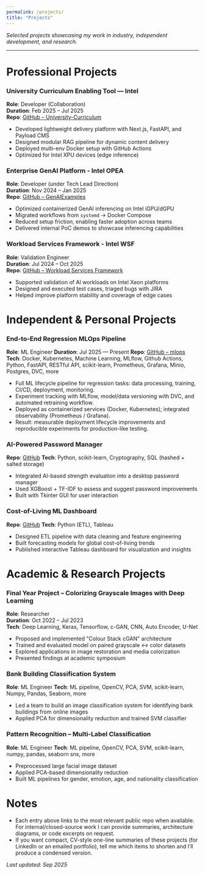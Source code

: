 ```yaml
---
permalink: /projects/
title: "Projects"
---
```


*Selected projects showcasing my work in industry, independent development, and research.*

---

# Professional Projects

### University Curriculum Enabling Tool — Intel
**Role**: Developer (Collaboration)  
**Duration**: Feb 2025 – Jul 2025  
**Repo**: [GitHub – University-Curriculum](https://github.com/intel/university-curriculum-enabling-tool)

- Developed lightweight delivery platform with Next.js, FastAPI, and Payload CMS  
- Designed modular RAG pipeline for dynamic content delivery  
- Deployed multi-env Docker setup with GitHub Actions  
- Optimized for Intel XPU devices (edge inference)  

### Enterprise GenAI Platform - Intel OPEA 
**Role**: Developer (under Tech Lead Direction)  
**Duration**: Nov 2024 – Jan 2025  
**Repo**: [GitHub – GenAIExamples](https://github.com/opea-project)

- Optimized containerized GenAI inferencing on Intel iGPU/dGPU  
- Migrated workflows from `systemd` → Docker Compose  
- Reduced setup friction, enabling faster adoption across teams  
- Delivered internal PoC demos to showcase inferencing capabilities  

### Workload Services Framework - Intel WSF
**Role**: Validation Engineer  
**Duration**: Jul 2024 – Oct 2025  
**Repo**: [GitHub – Workload Services Framework](https://github.com/intel/workload-services-framework)

- Supported validation of AI workloads on Intel Xeon platforms  
- Designed and executed test cases, triaged bugs with JIRA  
- Helped improve platform stability and coverage of edge cases

# Independent & Personal Projects

### End-to-End Regression MLOps Pipeline  
**Role**: ML Engineer
**Duration**: Jul 2025 — Present
**Repo**: [GitHub – mlops](https://github.com/shisian512/mlops)
**Tech**: Docker, Kubernetes, Machine Learning, MLflow, Github Actions, Python, FastAPI, RESTful API, scikit-learn, Prometheus, Grafana, Minio, Postgres, DVC, more

- Full ML lifecycle pipeline for regression tasks: data processing, training, CI/CD, deployment, monitoring.  
- Experiment tracking with MLflow, model/data versioning with DVC, and automated retraining workflow.  
- Deployed as containerized services (Docker, Kubernetes); integrated observability (Prometheus / Grafana).  
- Result: measurable deployment lifecycle improvements and reproducible experiments for production-like testing.

### AI-Powered Password Manager  
**Repo**: [GitHub](https://github.com/shisian512/password-manager-AI)
**Tech**: Python, scikit-learn, Cryptography, SQL (hashed + salted storage)

- Integrated AI-based strength evaluation into a desktop password manager  
- Used XGBoost + TF-IDF to assess and suggest password improvements  
- Built with Tkinter GUI for user interaction  

### Cost-of-Living ML Dashboard  
**Repo**: [GitHub](https://github.com/shisian512/malaysia-cost-living-ml-dashboard)
**Tech**: Python (ETL), Tableau

- Designed ETL pipeline with data cleaning and feature engineering  
- Built forecasting models for global cost-of-living trends  
- Published interactive Tableau dashboard for visualization and insights  

# Academic & Research Projects

### Final Year Project – Colorizing Grayscale Images with Deep Learning  
**Role**: Researcher  
**Duration**: Oct 2022 – Jul 2023  
**Tech**: Deep Learning, Keras, Tensorflow, c-GAN, CNN, Auto Encoder, U-Net

- Proposed and implemented "Colour Stack cGAN" architecture  
- Trained and evaluated model on paired grayscale ↔ color datasets  
- Explored applications in image restoration and media colorization  
- Presented findings at academic symposium 

### Bank Building Classification System  
**Role**: ML Engineer
**Tech**: ML pipeline, OpenCV, PCA, SVM, scikit-learn, Numpy, Pandas, Seaborn, more

- Led a team to build an image classification system for identifying bank buildings from online images  
- Applied PCA for dimensionality reduction and trained SVM classifier  

### Pattern Recognition – Multi-Label Classification  
**Role**: ML Engineer 
**Tech**: ML pipeline, OpenCV, PCA, SVM, scikit-learn, numpy, pandas, seaborn sns, more

- Preprocessed large facial image dataset  
- Applied PCA-based dimensionality reduction  
- Built ML pipelines for gender, emotion, age, and nationality classification  

# Notes

- Each entry above links to the most relevant public repo when available. For internal/closed-source work I can provide summaries, architecture diagrams, or code excerpts on request.  
- If you want compact, CV-style one-line summaries of these projects (for LinkedIn or an emailed portfolio), tell me which items to shorten and I’ll produce a condensed version.

*Last updated: Sep 2025*
